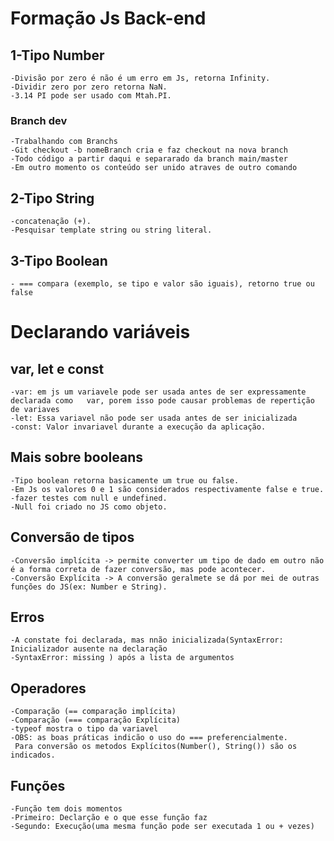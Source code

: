 # Formação Js Back-end

## 1-Tipo  Number
    -Divisão por zero é não é um erro em Js, retorna Infinity.
    -Dividir zero por zero retorna NaN.
    -3.14 PI pode ser usado com Mtah.PI.
    
### Branch dev
    -Trabalhando com Branchs
    -Git checkout -b nomeBranch cria e faz checkout na nova branch
    -Todo código a partir daqui e separarado da branch main/master
    -Em outro momento os conteúdo ser unido atraves de outro comando
## 2-Tipo String
    -concatenação (+).
    -Pesquisar template string ou string literal.
## 3-Tipo Boolean
    - === compara (exemplo, se tipo e valor são iguais), retorno true ou false
# Declarando variáveis

## var, let e const
    -var: em js um variavele pode ser usada antes de ser expressamente declarada como   var, porem isso pode causar problemas de repertição de variaves
    -let: Essa variavel não pode ser usada antes de ser inicializada
    -const: Valor invariavel durante a execução da aplicação.
## Mais sobre booleans
    -Tipo boolean retorna basicamente um true ou false. 
    -Em Js os valores 0 e 1 são considerados respectivamente false e true.
    -fazer testes com null e undefined.
    -Null foi criado no JS como objeto.

## Conversão de tipos
    -Conversão implícita -> permite converter um tipo de dado em outro não é a forma correta de fazer conversão, mas pode acontecer.
    -Conversão Explícita -> A conversão geralmete se dá por mei de outras funções do JS(ex: Number e String).

## Erros
    -A constate foi declarada, mas nnão inicializada(SyntaxError: Inicializador ausente na declaração
    -SyntaxError: missing ) após a lista de argumentos

## Operadores
    -Comparação (== comparação implícita) 
    -Comparação (=== comparação Explícita)
    -typeof mostra o tipo da variavel
    -OBS: as boas práticas indicão o uso do === preferencialmente.
     Para conversão os metodos Explícitos(Number(), String()) são os indicados.
## Funções
    -Função tem dois momentos 
    -Primeiro: Declarção e o que esse função faz
    -Segundo: Execução(uma mesma função pode ser executada 1 ou + vezes)